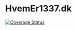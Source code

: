 # HvemEr1337.dk

[![Coverage Status](https://coveralls.io/repos/github/lasseduer/HvemEr1337.dk/badge.svg)](https://coveralls.io/github/lasseduer/HvemEr1337.dk)